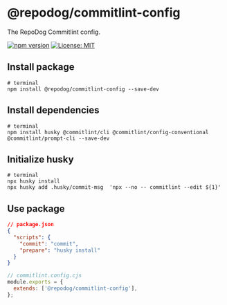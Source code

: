 # @repodog/commitlint-config

The RepoDog Commitlint config.

[![npm version](https://badge.fury.io/js/%40repodog%2Fcommitlint-config.svg)](https://badge.fury.io/js/%40repodog%2Fcommitlint-config)
[![License: MIT](https://img.shields.io/badge/License-MIT-yellow.svg)](LICENSE)

## Install package

```shell
# terminal
npm install @repodog/commitlint-config --save-dev
```

## Install dependencies

```shell
# terminal
npm install husky @commitlint/cli @commitlint/config-conventional @commitlint/prompt-cli --save-dev
```

## Initialize husky

```shell
# terminal
npx husky install
npx husky add .husky/commit-msg  'npx --no -- commitlint --edit ${1}'
```

## Use package

```json
// package.json
{
  "scripts": {
    "commit": "commit",
    "prepare": "husky install"
  }
}
```

```javascript
// commitlint.config.cjs
module.exports = {
  extends: ['@repodog/commitlint-config'],
};
```
